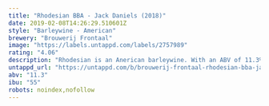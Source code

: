 ```yaml
---
title: "Rhodesian BBA - Jack Daniels (2018)"
date: 2019-02-08T14:26:29.510601Z
style: "Barleywine - American"
brewery: "Brouwerij Frontaal"
image: "https://labels.untappd.com/labels/2757989"
rating: "4.06"
description: "Rhodesian is an Anerican barleywine. With an ABV of 11.3% ,it’s a tough rascal to deal with. Even more with this barrel aging on Jack Daniels Barrels. Take your time and enjoy variety tastes and aromas next to a fireplace!"
untappd_url: "https://untappd.com/b/brouwerij-frontaal-rhodesian-bba-jack-daniels-2018/2757989"
abv: "11.3"
ibu: "55"
robots: noindex,nofollow
---
```

